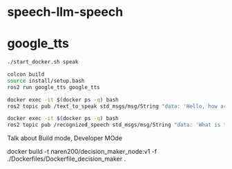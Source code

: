 # speech-llm-speech



# google_tts

```bash
./start_docker.sh speak

colcon build
source install/setup.bash
ros2 run google_tts google_tts
```

```bash
docker exec -it $(docker ps -q) bash
ros2 topic pub /text_to_speak std_msgs/msg/String "data: 'Hello, how are you?'" --once
```


```bash
docker exec -it $(docker ps -q) bash
ros2 topic pub /recognized_speech std_msgs/msg/String "data: 'What is the eternity of life?'" --once
```

Talk about Build mode, Developer MOde

docker build -t naren200/decision_maker_node:v1 -f ./Dockerfiles/Dockerfile_decision_maker . 


